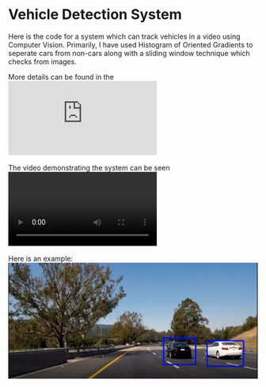 # Vehicle Detection System

Here is the code for a system which can track vehicles in a video using Computer Vision.
Primarily, I have used Histogram of Oriented Gradients to seperate cars from non-cars along with a sliding window technique which checks from images.

More details can be found in the ![write up](https://github.com/aneesh-joshi/VehicleDetectionSystem/blob/master/WriteUp.pdf)

The video demonstrating the system can be seen ![here](https://github.com/aneesh-joshi/VehicleDetectionSystem/blob/master/output_video/FinalVideoWithBuffer.mp4)

Here is an example:
![alt-text](https://github.com/aneesh-joshi/VehicleDetectionSystem/blob/master/DisplayImage.PNG)
